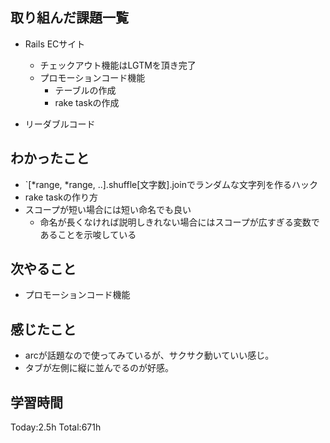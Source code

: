 ## 取り組んだ課題一覧
- Rails ECサイト
  - チェックアウト機能はLGTMを頂き完了
  - プロモーションコード機能
    - テーブルの作成
    - rake taskの作成    

- リーダブルコード           
  
## わかったこと
- `[*range, *range, ..].shuffle[文字数].joinでランダムな文字列を作るハック
- rake taskの作り方
- スコープが短い場合には短い命名でも良い
  - 命名が長くなければ説明しきれない場合にはスコープが広すぎる変数であることを示唆している

## 次やること
- プロモーションコード機能　

## 感じたこと
- arcが話題なので使ってみているが、サクサク動いていい感じ。
- タブが左側に縦に並んでるのが好感。
  
## 学習時間
Today:2.5h
Total:671h